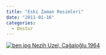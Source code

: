 ```yaml
---
title: "Eski Zaman Resimleri"
date: "2011-01-16"
categories: 
  - Destur
---
```


 [![ben.jpg](/uploads/2011/01/ben.jpg) Nezih Uzel, Cağaloğlu 1964](/uploads/2011/01/ben.jpg "ben.jpg")
